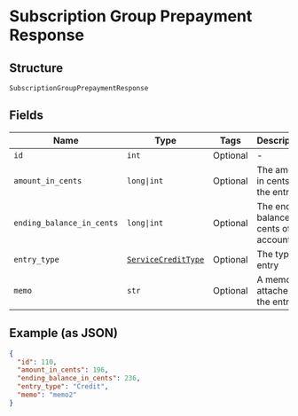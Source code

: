 
# Subscription Group Prepayment Response

## Structure

`SubscriptionGroupPrepaymentResponse`

## Fields

| Name | Type | Tags | Description |
|  --- | --- | --- | --- |
| `id` | `int` | Optional | - |
| `amount_in_cents` | `long\|int` | Optional | The amount in cents of the entry. |
| `ending_balance_in_cents` | `long\|int` | Optional | The ending balance in cents of the account. |
| `entry_type` | [`ServiceCreditType`](../../doc/models/service-credit-type.md) | Optional | The type of entry |
| `memo` | `str` | Optional | A memo attached to the entry. |

## Example (as JSON)

```json
{
  "id": 110,
  "amount_in_cents": 196,
  "ending_balance_in_cents": 236,
  "entry_type": "Credit",
  "memo": "memo2"
}
```

